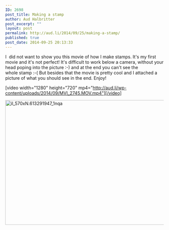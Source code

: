 ```yaml
---
ID: 2698
post_title: Making a stamp
author: Aud Halbritter
post_excerpt: ""
layout: post
permalink: http://aud.li/2014/09/25/making-a-stamp/
published: true
post_date: 2014-09-25 20:13:33
---
```

I  did not want to show you this movie of how I make stamps. It's my first movie and it's not perfect! It's difficult to work below a camera, without your head poping into the picture :-) and at the end you can't see the whole stamp :-( But besides that the movie is pretty cool and I attached a picture of what you should see in the end. Enjoy!

[video width="1280" height="720" mp4="http://aud.li/wp-content/uploads/2014/09/MVI_2745.MOV.mp4"][/video]

<a href="http://aud.li/wp-content/uploads/2014/09/il_570xN.613291947_1nqa.jpg"><img class="alignnone size-full wp-image-2700" src="http://aud.li/wp-content/uploads/2014/09/il_570xN.613291947_1nqa.jpg" alt="il_570xN.613291947_1nqa" width="570" height="398" /></a>